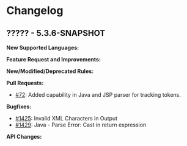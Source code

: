 # Changelog

## ????? - 5.3.6-SNAPSHOT

**New Supported Languages:**

**Feature Request and Improvements:**

**New/Modified/Deprecated Rules:**

**Pull Requests:**

*   [#72](https://github.com/pmd/pmd/pull/72): Added capability in Java and JSP parser for tracking tokens.

**Bugfixes:**

*   [#1425](https://sourceforge.net/p/pmd/bugs/1425/): Invalid XML Characters in Output
*   [#1429](https://sourceforge.net/p/pmd/bugs/1429/): Java - Parse Error: Cast in return expression

**API Changes:**

